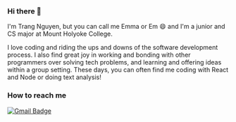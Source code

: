 ### Hi there 👋

I'm Trang Nguyen, but you can call me Emma or Em :smile: and I'm a junior and CS major at Mount Holyoke College. 

I love coding and riding the ups and downs of the software development process. I also find great joy in working and bonding with other programmers over solving tech problems, and learning and offering ideas within a group setting. These days, you can often find me coding with React and Node or doing text analysis!

### How to reach me
[![Gmail Badge](https://img.shields.io/badge/Gmail-d14836?style=flat-round&logo=Gmail&logoColor=white&link=mailto:YOURGOOGLEUSERNAME@mtholyoke.edu)](mailto:emm12ng@gmail.edu)

<!--
**emm12ng/emm12ng** is a ✨ _special_ ✨ repository because its `README.md` (this file) appears on your GitHub profile.

Here are some ideas to get you started:

- 🔭 I’m currently working on ...
- 🌱 I’m currently learning ...
- 👯 I’m looking to collaborate on ...
- 🤔 I’m looking for help with ...
- 💬 Ask me about ...
- 📫 How to reach me: ...
- 😄 Pronouns: ...
- ⚡ Fun fact: ...
-->
